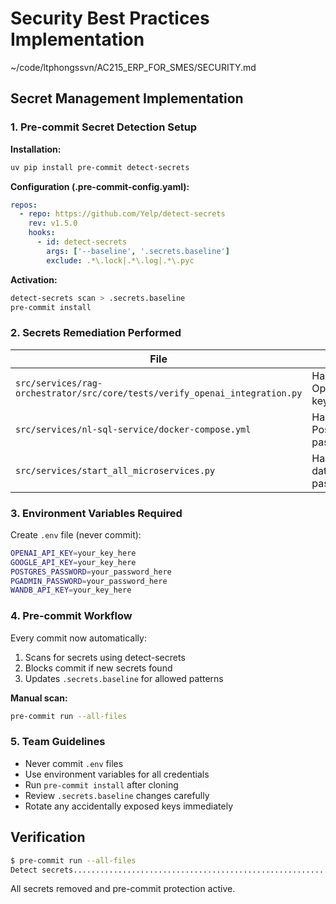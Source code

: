 # Security Best Practices Implementation

~/code/ltphongssvn/AC215_ERP_FOR_SMES/SECURITY.md

## Secret Management Implementation

### 1. Pre-commit Secret Detection Setup

**Installation:**
```bash
uv pip install pre-commit detect-secrets
```

**Configuration (.pre-commit-config.yaml):**
```yaml
repos:
  - repo: https://github.com/Yelp/detect-secrets
    rev: v1.5.0
    hooks:
      - id: detect-secrets
        args: ['--baseline', '.secrets.baseline']
        exclude: .*\.lock|.*\.log|.*\.pyc
```

**Activation:**
```bash
detect-secrets scan > .secrets.baseline
pre-commit install
```

### 2. Secrets Remediation Performed

| File | Issue | Fix |
|------|-------|-----|
| `src/services/rag-orchestrator/src/core/tests/verify_openai_integration.py` | Hardcoded OpenAI API key | Replaced with `os.getenv('OPENAI_API_KEY')` |
| `src/services/nl-sql-service/docker-compose.yml` | Hardcoded PostgreSQL password | Changed to `${POSTGRES_PASSWORD:-localdev123}` |
| `src/services/start_all_microservices.py` | Hardcoded database password | Changed to `os.getenv("POSTGRES_PASSWORD", "postgres")` |

### 3. Environment Variables Required

Create `.env` file (never commit):
```bash
OPENAI_API_KEY=your_key_here
GOOGLE_API_KEY=your_key_here
POSTGRES_PASSWORD=your_password_here
PGADMIN_PASSWORD=your_password_here
WANDB_API_KEY=your_key_here
```

### 4. Pre-commit Workflow

Every commit now automatically:
1. Scans for secrets using detect-secrets
2. Blocks commit if new secrets found
3. Updates `.secrets.baseline` for allowed patterns

**Manual scan:**
```bash
pre-commit run --all-files
```

### 5. Team Guidelines

- Never commit `.env` files
- Use environment variables for all credentials
- Run `pre-commit install` after cloning
- Review `.secrets.baseline` changes carefully
- Rotate any accidentally exposed keys immediately

## Verification
```bash
$ pre-commit run --all-files
Detect secrets...........................................................Passed
```

All secrets removed and pre-commit protection active.
